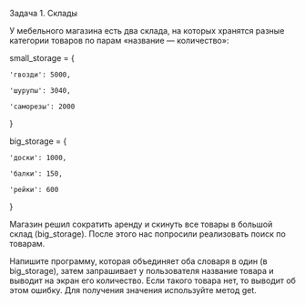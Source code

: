 Задача 1. Склады

У мебельного магазина есть два склада, на которых хранятся разные категории товаров по парам «название — количество»:


small_storage = {

    'гвозди': 5000,

    'шурупы': 3040,

    'саморезы': 2000

}


big_storage = {

    'доски': 1000,

    'балки': 150,

    'рейки': 600

}


Магазин решил сократить аренду и скинуть все товары в большой склад (big_storage). После этого нас попросили реализовать поиск по товарам.

Напишите программу, которая объединяет оба словаря в один (в big_storage), затем запрашивает у пользователя название товара и выводит на экран его количество. Если такого товара нет, то выводит об этом ошибку. Для получения значения используйте метод get.
